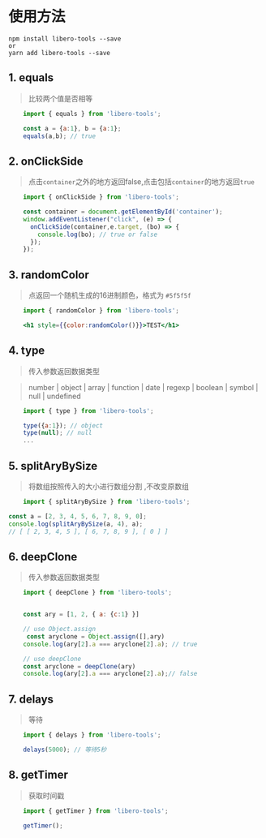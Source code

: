 # 使用方法

```node
npm install libero-tools --save
or
yarn add libero-tools --save
```

## 1. equals
> 比较两个值是否相等
```js
    import { equals } from 'libero-tools';

    const a = {a:1}, b = {a:1};
    equals(a,b); // true
```

## 2. onClickSide
> 点击`container`之外的地方返回false,点击包括`container`的地方返回`true`
```js
    import { onClickSide } from 'libero-tools';

    const container = document.getElementById('container');
    window.addEventListener("click", (e) => {
      onClickSide(container,e.target, (bo) => {
        console.log(bo); // true or false
      });
    });
```

## 3. randomColor
> 点返回一个随机生成的16进制颜色，格式为 `#5f5f5f`
```jsx
    import { randomColor } from 'libero-tools';

    <h1 style={{color:randomColor()}}>TEST</h1>
```

## 4. type
> 传入参数返回数据类型 

> number | object | array | function | date | regexp | boolean | symbol | null | undefined
```jsx
    import { type } from 'libero-tools';

    type({a:1}); // object
    type(null); // null
    ...
```

## 5. splitAryBySize
> 将数组按照传入的大小进行数组分割 ,不改变原数组

```jsx
    import { splitAryBySize } from 'libero-tools';

const a = [2, 3, 4, 5, 6, 7, 8, 9, 0];
console.log(splitAryBySize(a, 4), a);
// [ [ 2, 3, 4, 5 ], [ 6, 7, 8, 9 ], [ 0 ] ]
```

## 6. deepClone
> 传入参数返回数据类型 

```jsx
    import { deepClone } from 'libero-tools';


    const ary = [1, 2, { a: {c:1} }]

    // use Object.assign
     const aryclone = Object.assign([],ary)
    console.log(ary[2].a === aryclone[2].a); // true

    // use deepClone 
    const aryclone = deepClone(ary)
    console.log(ary[2].a === aryclone[2].a);// false
```

## 7. delays
> 等待

```jsx
    import { delays } from 'libero-tools';

    delays(5000); // 等待5秒

```

## 8. getTimer
> 获取时间戳

```jsx
    import { getTimer } from 'libero-tools';
    
    getTimer();
```
